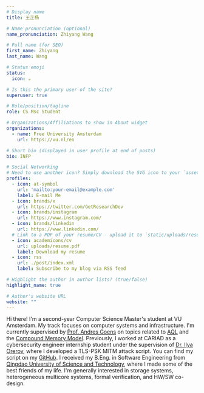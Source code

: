 ```yaml
---
# Display name
title: 王芷杨

# Name pronunciation (optional)
name_pronunciation: Zhiyang Wang

# Full name (for SEO)
first_name: Zhiyang
last_name: Wang

# Status emoji
status:
  icon: ☕️

# Is this the primary user of the site?
superuser: true

# Role/position/tagline
role: CS Msc Student

# Organizations/Affiliations to show in About widget
organizations:
  - name: Free University Amsterdam
    url: https://vu.nl/en

# Short bio (displayed in user profile at end of posts)
bio: INFP

# Social Networking
# Need to use another icon? Simply download the SVG icon to your `assets/media/icons/` folder.
profiles:
  - icon: at-symbol
    url: 'mailto:your-email@example.com'
    label: E-mail Me
  - icon: brands/x
    url: https://twitter.com/GetResearchDev
  - icon: brands/instagram
    url: https://www.instagram.com/
  - icon: brands/linkedin
    url: https://www.linkedin.com/
  # Link to a PDF of your resume/CV - upload it to `static/uploads/resume.pdf`
  - icon: academicons/cv
    url: uploads/resume.pdf
    label: Download my resume
  - icon: rss
    url: ./post/index.xml
    label: Subscribe to my blog via RSS feed

# Highlight the author in author lists? (true/false)
highlight_name: true

# Author's website URL
website: ""
---
```


Hi there! I'm a second-year Computer Science Master's student at VU Amsterdam. My track focuses on computer systems and infrastructure. I'm currently supervised by [Prof. Andres Goens](https://goens.org/) on topics related to [AQL](https://goens.org/publications/zhang-pact-24/PACT24.pdf) and the [Compound Memory Model](https://goens.org/publications/goens-pldi-23/). 
Previously, I worked at CARIAD as a cybersecurity engineer internship student under the supervision of [Dr. Ilya Orerov](https://www.crypto.ruhr-uni-bochum.de/staff/ozerov.html.en), where I developed a TLS-PSK MITM attack script. You can find my script on my [GitHub](https://github.com/YangWiz). 
I received my B.Eng. in Software Engineering from [Qingdao University of Science and Technology](https://en.qust.edu.cn/), where I made some of the best friends of my life.
I'm generally interested in storage systems, heterogeneous multicore systems, formal verification, and HW/SW co-design.
